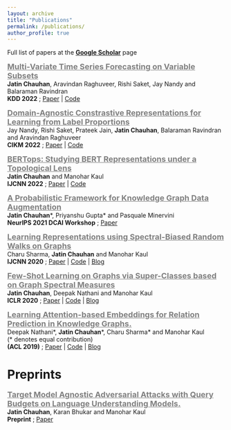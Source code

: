 ```yaml
---
layout: archive
title: "Publications"
permalink: /publications/
author_profile: true
---
```


<!-- # Conference Publications -->

Full list of papers at the **[Google Scholar](https://scholar.google.com/citations?user=bTn5uuQAAAAJ)** page

<!-- ## 2022 -->

<span style="color:gray"><b><u><font size=4> Multi-Variate Time Series Forecasting on Variable Subsets </font></u></b></span> \
**Jatin Chauhan**, Aravindan Raghuveer, Rishi Saket, Jay Nandy and Balaraman Ravindran \
**KDD 2022** ; [Paper](https://arxiv.org/pdf/2206.12626.pdf) | [Code](https://github.com/google/vsf-time-series)

<span style="color:gray"><b><u><font size=4> Domain-Agnostic Constrastive Representations for Learning from Label Proportions </font></u></b></span> \
Jay Nandy, Rishi Saket, Prateek Jain, **Jatin Chauhan**, Balaraman Ravindran and Aravindan Raghuveer \
**CIKM 2022** ; [Paper](https://dl.acm.org/doi/10.1145/3511808.3557293) | [Code]()

<span style="color:gray"><b><u><font size=4> BERTops: Studying BERT Representations under a Topological Lens </font></u></b></span> \
**Jatin Chauhan** and Manohar Kaul \
**IJCNN 2022** ; [Paper](https://arxiv.org/abs/2205.00953) | [Code](https://github.com/chauhanjatin10/BERTops)

<!-- ## 2021 -->
<span style="color:gray"><b><u><font size=4> A Probabilistic Framework for Knowledge Graph Data Augmentation </font></u></b></span> \
**Jatin Chauhan**\*, Priyanshu Gupta\* and Pasquale Minervini \
**NeurIPS 2021 DCAI Workshop** ; [Paper](https://arxiv.org/pdf/2110.13205.pdf)



<!-- ## 2020 -->
<span style="color:gray"><b><u><font size=4> Learning Representations using Spectral-Biased Random Walks on
Graphs </font></u></b></span> \
Charu Sharma, **Jatin Chauhan** and Manohar Kaul \
**IJCNN 2020** ; [Paper](https://arxiv.org/pdf/2005.09752.pdf) | [Code](https://github.com/charusharma1991/LinkPred) | [Blog](https://medium.com/swlh/spectral-biased-random-walks-on-graphs-9fd771e384ae)
<!-- Conference: *International Joint Conference on Neural Networks **(IJCNN)** 2020 , Glasgow, UK* \ -->


<!-- <hr size=1> -->

<span style="color:gray"><b><u><font size=4> Few-Shot Learning on Graphs via Super-Classes based on Graph Spectral Measures </font></u></b></span> \
**Jatin Chauhan**, Deepak Nathani and Manohar Kaul \
**ICLR 2020** ; [Paper](https://www.openreview.net/forum?id=Bkeeca4Kvr) | [Code](https://github.com/chauhanjatin10/GraphsFewShot) | [Blog](https://medium.com/@cs17btech11019/few-shot-learning-on-graphs-f6312a9e9de5)
<!-- Conference: *International Conference on Learning Representations **(ICLR)** 2020, Addis Ababa, Ethiopia* \ -->


<!-- <hr width=1/> -->

<!-- ## 2019 -->
<span style="color:gray"><b><u><font size=4> Learning Attention-based Embeddings for Relation Prediction in
Knowledge Graphs. </font></u></b></span> \
Deepak Nathani\*, **Jatin Chauhan**\*, Charu Sharma* and Manohar Kaul \
(* denotes equal contribution) \
**(ACL 2019)** ; [Paper](https://www.aclweb.org/anthology/P19-1466.pdf) | [Code](https://www.aclweb.org/anthology/P19-1466.pdf) | [Blog](https://deepakn97.github.io/blog/2019/Knowledge-Base-Relation-Prediction/)
<!-- Conference: *Association for Computational Linguistics **(ACL)** 2019, Florence, Italy* \ -->


<!-- <hr size=5 /> -->


# Preprints
<!-- ## 2021 -->

<span style="color:gray"><b><u><font size=4> Target Model Agnostic Adversarial Attacks with Query Budgets on Language Understanding Models. </font></u></b></span> \
**Jatin Chauhan**, Karan Bhukar and Manohar Kaul \
**Preprint** ; [Paper](https://arxiv.org/pdf/2106.07047.pdf)
